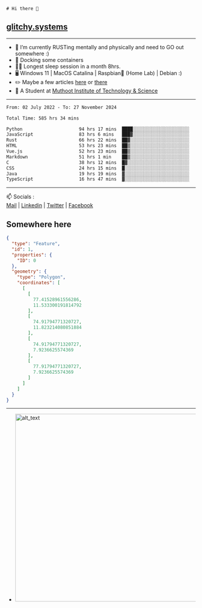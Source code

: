 ```
# Hi there 👋
```
## [glitchy.systems](https://glitchy.systems)
---

- 🌱 I’m currently RUSTing mentally and physically and need to GO out somewhere :)
- 🐋 Docking some containers
- 😶‍🌫️ Longest sleep session in a month 8hrs.
- 🖥️ Windows 11 | MacOS Catalina | Raspbian🥧 (Home Lab) | Debian :)
- ✏️ Maybe a few articles [here](https://medium.com/@advaithnarayanan8) or [there](https://medium.com/@advaithnarayanan8)
- 📑 A Student at [Muthoot Institute of Technology & Science](https://mgmits.ac.in/)



---

<!--START_SECTION:waka-->

```txt
From: 02 July 2022 - To: 27 November 2024

Total Time: 585 hrs 34 mins

Python                     94 hrs 17 mins  ████░░░░░░░░░░░░░░░░░░░░░   16.10 %
JavaScript                 83 hrs 6 mins   ███▓░░░░░░░░░░░░░░░░░░░░░   14.19 %
Rust                       66 hrs 22 mins  ██▓░░░░░░░░░░░░░░░░░░░░░░   11.33 %
HTML                       53 hrs 23 mins  ██▒░░░░░░░░░░░░░░░░░░░░░░   09.12 %
Vue.js                     52 hrs 23 mins  ██▒░░░░░░░░░░░░░░░░░░░░░░   08.95 %
Markdown                   51 hrs 1 min    ██▒░░░░░░░░░░░░░░░░░░░░░░   08.72 %
C                          38 hrs 12 mins  █▓░░░░░░░░░░░░░░░░░░░░░░░   06.52 %
CSS                        24 hrs 15 mins  █░░░░░░░░░░░░░░░░░░░░░░░░   04.14 %
Java                       19 hrs 19 mins  ▓░░░░░░░░░░░░░░░░░░░░░░░░   03.30 %
TypeScript                 16 hrs 47 mins  ▓░░░░░░░░░░░░░░░░░░░░░░░░   02.87 %
```

<!--END_SECTION:waka-->

---

📫 Socials :<br>
[Mail](mailto:advaith@glitchy.systems) | [Linkedin](https://www.linkedin.com/in/advaith-narayanan-a72152214/) | [Twitter](https://twitter.com/advaithnarayan) | [Facebook](https://screenmessage.com/qinq)

## Somewhere here

```geojson
{
  "type": "Feature",
  "id": 1,
  "properties": {
    "ID": 0
  },
  "geometry": {
    "type": "Polygon",
    "coordinates": [
      [
        [
          77.41528961556286,
          11.533300191814792
        ],
        [
          74.91794771320727,
          11.823214080851884
        ],
        [
          74.91794771320727,
          7.9236625574369
        ],
        [
          77.91794771320727,
          7.9236625574369
        ]
      ]
    ]
  }
}
```


--- 
- [<img alt="alt_text" width="500px" src="https://valid.x86.fr/cache/banner/xv24bv-6.png" />](https://valid.x86.fr/xv24bv)


